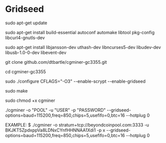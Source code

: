 # Gridseed

sudo apt-get update

sudo apt-get install build-essential autoconf automake libtool pkg-config libcurl4-gnutls-dev

sudo apt-get install libjansson-dev uthash-dev libncurses5-dev libudev-dev libusb-1.0-0-dev libevent-dev

git clone github.com/dtbartle/cgminer-gc3355.git

cd cgminer-gc3355

sudo ./configure CFLAGS="-O3" --enable-scrypt --enable-gridseed

sudo make

sudo chmod +x cgminer

./cgminer -o "POOL" -u "USER" -p "PASSWORD" --gridseed-options=baud=115200,freq=850,chips=5,usefifo=0,btc=16 --hotplug 0

EXAMPLE: $ ./cgminer -o stratum+tcp://beyondcoinpool.com:3333 -u BKJKT5ZpdxppVa8LDNxCYnfHHNNAA1Xdi1 -p x --gridseed-options=baud=115200,freq=850,chips=5,usefifo=0,btc=16 --hotplug 0

